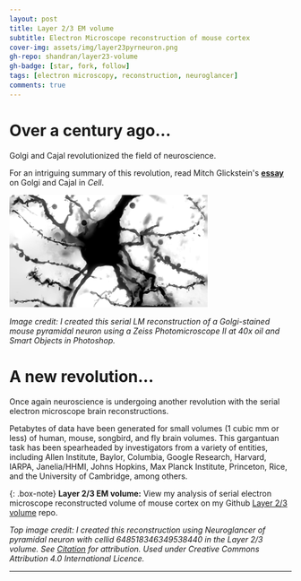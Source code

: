 ```yaml
---
layout: post
title: Layer 2/3 EM volume
subtitle: Electron Microscope reconstruction of mouse cortex
cover-img: assets/img/layer23pyrneuron.png
gh-repo: shandran/layer23-volume
gh-badge: [star, fork, follow]
tags: [electron microscopy, reconstruction, neuroglancer]
comments: true
---
```


# Over a century ago...
Golgi and Cajal revolutionized the field of neuroscience. 

For an intriguing summary of this revolution, read Mitch Glickstein's [**essay**](https://www.cell.com/current-biology/pdf/S0960-9822(06)01203-6.pdf) on Golgi and Cajal in <em>Cell</em>.

![Pyramidal neuron of the mouse cortex stained using the Golgi method](../assets/img/golgistain.png "Serial LM reconstruction of Golgi stained neuron")

*Image credit: I created this serial LM reconstruction of a Golgi-stained mouse pyramidal neuron using a Zeiss Photomicroscope II at 40x oil and Smart Objects in Photoshop.*

# A new revolution...

Once again neuroscience is undergoing another revolution with the serial electron microscope brain reconstructions.

Petabytes of data have been generated for small volumes (1 cubic mm or less) of human, mouse, songbird, and fly brain volumes. This gargantuan task has been spearheaded by investigators from a variety of entities, including Allen Institute, Baylor, Columbia, Google Research, Harvard, IARPA, Janelia/HHMI, Johns Hopkins, Max Planck Institute, Princeton, Rice, and the University of Cambridge, among others.  

{: .box-note}
**Layer 2/3 EM volume:** View my analysis of serial electron microscope reconstructed volume of mouse cortex on my Github [Layer 2/3 volume](https://github.com/shandran/layer23-volume) repo.

*Top image credit: I created this reconstruction using Neuroglancer of pyramidal neuron with cellid 648518346349538440 in the Layer 2/3 volume. See [Citation](https://www.microns-explorer.org/citation-policy) for attribution. Used under Creative Commons Attribution 4.0 International Licence.*

***
